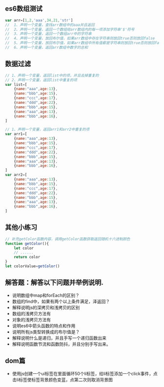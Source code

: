 ## es6数组测试
```js
var arr=[1,2,'aaa',34,21,'str']
//  1、声明一个变量，查找arr数组中的aaa并且返回
//  2、声明一个变量，返回一个数组给arr数组内的每一项添加字符串'$'符号
//  3、声明一个变量，返回一个数组arr中的字符串
//  4、声明一个变量，放回布尔值，如果arr数组中存在字符串则放回true否则放回false
//  5、声明一个变量，放回布尔值，如果arr数组中所有值都是字符串则放回true否则放回false
//  6、声明一个变量，返回arr数组中数字的总和
```

## 数据过滤
```js
// 1、声明一个变量，返回list中的项，并且去掉重复的
// 2、声明一个变量，返回list中重复的项
var list=[
    {name:"aaa",age:13},
    {name:"bbb",age:15},
    {name:"ccc",age:17},
    {name:"ddd",age:22},
    {name:"bbb",age:15},
    {name:"aaa",age:13},
    {name:"bbb",age:16},
]
```

```js
// 1、声明一个变量，返回arr1和arr2中重复的项
var arr1=[
    {name:"aaa",age:13},
    {name:"bbb",age:15},
    {name:"ccc",age:17},
    {name:"ddd",age:22},
    {name:"bbb",age:15},
    {name:"aaa",age:13},
    {name:"bbb",age:16},
]
var arr2=[
    {name:"aaa",age:13},
    {name:"bbb",age:15},
    {name:"ccc",age:17},
    {name:"ddd",age:22},
    {name:"bbb",age:15},
    {name:"aaa",age:13},
    {name:"bbb",age:16},
]
```

## 其他小练习
```js
// 补充getColor函数内容，调用getColor函数获取返回随机十六进制颜色
function getColor(){
    let color
    // ......
    return color
}
let colorValue=getColor()
```

## 解答题：解答以下问题并举例说明.
- 说明数组中map和forEach的区别？
- 数组的find中，如果有两个以上条件满足，泽返回？
- 解释说明js的深拷贝和浅拷贝的区别
- 数组的浅拷贝方法有
- 对象的浅拷贝方法有
- 说明es6中箭头函数的特点和作用
- 说明所有js类型转换成的布尔值是？
- 解释说明什么是递归，并且手写一个递归函数出来
- 解释说明函数节流和函数防抖，并且分别手写出来。


## dom篇
- 使用js创建一个ui标签在里面循环50个li标签，给li标签添加一个click事件，点击li标签使标签背景颜色变蓝，点第二次则取消背景图

  